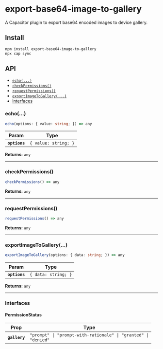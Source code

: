 # export-base64-image-to-gallery

A Capacitor plugin to export base64 encoded images to device gallery.

## Install

```bash
npm install export-base64-image-to-gallery
npx cap sync
```

## API

<docgen-index>

* [`echo(...)`](#echo)
* [`checkPermissions()`](#checkpermissions)
* [`requestPermissions()`](#requestpermissions)
* [`exportImageToGallery(...)`](#exportimagetogallery)
* [Interfaces](#interfaces)

</docgen-index>

<docgen-api>
<!--Update the source file JSDoc comments and rerun docgen to update the docs below-->

### echo(...)

```typescript
echo(options: { value: string; }) => any
```

| Param         | Type                            |
| ------------- | ------------------------------- |
| **`options`** | <code>{ value: string; }</code> |

**Returns:** <code>any</code>

--------------------


### checkPermissions()

```typescript
checkPermissions() => any
```

**Returns:** <code>any</code>

--------------------


### requestPermissions()

```typescript
requestPermissions() => any
```

**Returns:** <code>any</code>

--------------------


### exportImageToGallery(...)

```typescript
exportImageToGallery(options: { data: string; }) => any
```

| Param         | Type                           |
| ------------- | ------------------------------ |
| **`options`** | <code>{ data: string; }</code> |

**Returns:** <code>any</code>

--------------------


### Interfaces


#### PermissionStatus

| Prop          | Type                                                                      |
| ------------- | ------------------------------------------------------------------------- |
| **`gallery`** | <code>"prompt" \| "prompt-with-rationale" \| "granted" \| "denied"</code> |

</docgen-api>
